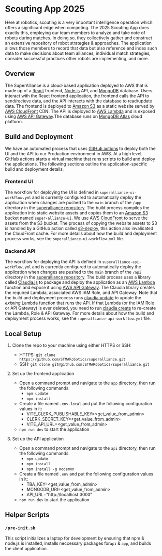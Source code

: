 # Scouting App 2025
Here at robotics, scouting is a very important intelligence operation which offers a significant edge when competing. The 2025 Scouting App does exactly this, employing our team members to analyze and take note of robots during matches. In doing so, they collectively gather and construct an extensive repository of robot strategies & approaches. The application allows those members to record that data but also reference and index such data to make decisions about team alliances, individual match strategies, consider successful practices other robots are implementing, and more. 

## Overview
The SuperAlliance is a cloud-based application deployed to AWS that is made up of a [React](https://react.dev/) frontend, [Node.js](https://nodejs.org/) API, and [MongoDB](https://www.mongodb.com/) database. Users interact with the React frontend application, the frontend calls the API to send/recieve data, and the API interacts with the database to read/update data. The frontend is deployed to [Amazon S3](https://aws.amazon.com/s3/) as a static website served by [AWS CloudFront](https://aws.amazon.com/cloudfront/) CDN. The API is deployed to [AWS Lambda](https://aws.amazon.com/lambda/) and is exposed using [AWS API Gateway](https://aws.amazon.com/api-gateway/).The database runs on [MongoDB Atlas](https://www.mongodb.com/) cloud platform.

## Build and Deployment
We have an automated process that uses [GitHub actions](https://github.com/features/actions) to deploy both the UI and the API to our Production environment in AWS. At a high level, GitHub actions starts a virtual machine that runs scripts to build and deploy the applications. The following sections outline the application-specific build and deployment details.

### Frontend UI
The workflow for deploying the UI is defined in `superalliance-ui-workflow.yml` and is currently configured to automatically deploy the application when changes are pushed to the `main` branch of the `/app` directory in the [superalliance repository](https://github.com/STMARobotics/superalliance). The build process compiles the application into static website assets and copies them to an [Amazon S3](https://aws.amazon.com/s3/) bucket named `super-alliance-ui`. We use [AWS CloudFront](https://aws.amazon.com/cloudfront/) to serve the assets from the S3 bucket. The process of copying the website assets to S3 is handled by a GitHub action called [s3-deploy](https://github.com/Reggionick/s3-deploy), this action also invalidated the CloudFront cache. For more details about how the build and deployment process works, see the `superalliance-ui-workflow.yml` file.

### Backend API
The workflow for deploying the API is defined in `superalliance-api-workflow.yml` and is currently configured to automatically deploy the application when changes are pushed to the `main` branch of the `/api` directory in the [superalliance repository](https://github.com/STMARobotics/superalliance). The build process uses a library called [Claudia.js](https://claudiajs.com/) to package and deploy the application as an [AWS Lambda](https://aws.amazon.com/lambda/) function and expose it using [AWS API Gateway](https://aws.amazon.com/api-gateway/). The Claudia library creates the required Lambda, associated AWS IAM Role, and API Gateway. Note that the build and deployment process runs [claudia update](https://github.com/claudiajs/claudia/blob/master/docs/update.md) to update the *existing* Lambda function that runs the API. If that Lambda (or the IAM Role or API Gateway) is ever deleted, you need to run [claudia create](https://github.com/claudiajs/claudia/blob/master/docs/create.md) to re-create the Lambda, Role & API Gateway. For more details about how the build and deployment process works, see the `superalliance-api-workflow.yml` file.

## Local Setup
1. Clone the repo to your machine using either HTTPS or SSH:
    * HTTPS: `git clone https://github.com/STMARobotics/superalliance.git` 
    * SSH: `git clone git@github.com:STMARobotics/superalliance.git`

2. Set up the frontend application
    * Open a command prompt and navigate to the `app` directory, then run the following commands:
        * `npm update`
        * `npm install`
    * Create a file named `.env.local` and put the following configuration values in it:
        * VITE_CLERK_PUBLISHABLE_KEY=<get_value_from_admin>
        * CLERK_SECRET_KEY=<get_value_from_admin>
        * VITE_API_URL=<get_value_from_admin>
    * `npm run dev` to start the application

3. Set up the API application
    * Open a command prompt and navigate to the `api` directory, then run the following commands:
        * `npm update`
        * `npm install`
        * `npm install -g nodemon`
    * Create a file named `.env` and put the following configuration values in it:
        * TBA_KEY=<get_value_from_admin>
        * MONGODB_URI=<get_value_from_admin>
        * API_URL="http://localhost:3000"
    * `npm run dev` to start the application

## Helper Scripts 

### `/pre-init.sh`
This script initializes a laptop for development by ensuring that npm & node.js is installed, installs neccessary packages for`api` & `app`, and builds the client application. 
